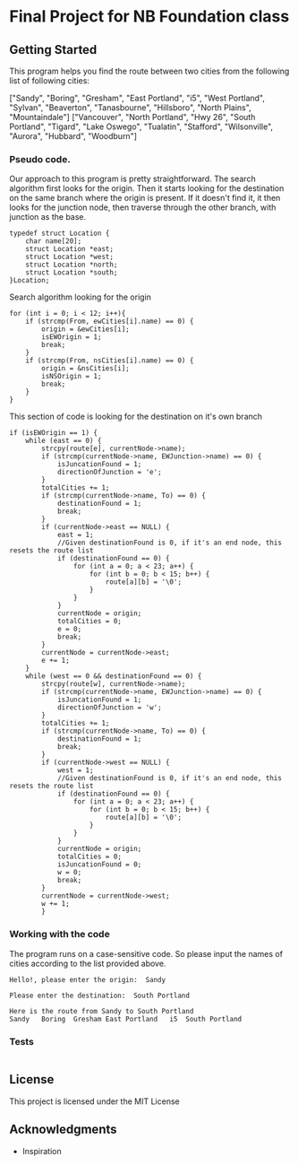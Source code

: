 # Final Project for NB Foundation class


## Getting Started
This program helps you find the route between two cities from the following list of following cities:

["Sandy", "Boring", "Gresham", "East Portland", "i5", "West Portland", "Sylvan", "Beaverton", "Tanasbourne", "Hillsboro", "North Plains", "Mountaindale"]
["Vancouver", "North Portland", "Hwy 26", "South Portland", "Tigard", "Lake Oswego", "Tualatin", "Stafford", "Wilsonville", "Aurora", "Hubbard", "Woodburn"]

### Pseudo code.
Our approach to this program is pretty straightforward. The search algorithm first looks for the origin.
Then it starts looking for the destination on the same branch where the origin is present. If it doesn't find it, it then looks for the junction node, then traverse through the other branch, with junction as the base.

```
typedef struct Location {
	char name[20];
	struct Location *east;
	struct Location *west;
	struct Location *north;
	struct Location *south;
}Location;
```

Search algorithm looking for the origin

```
for (int i = 0; i < 12; i++){
	if (strcmp(From, ewCities[i].name) == 0) {
		origin = &ewCities[i];
		isEWOrigin = 1;
		break;
	}
	if (strcmp(From, nsCities[i].name) == 0) {
		origin = &nsCities[i];
		isNSOrigin = 1;
		break;
	}
}
```

This section of code is looking for the destination on it's own branch

```
if (isEWOrigin == 1) {
	while (east == 0) {
		strcpy(route[e], currentNode->name);
		if (strcmp(currentNode->name, EWJunction->name) == 0) {
			isJuncationFound = 1;
			directionOfJunction = 'e';
		}
		totalCities += 1;
		if (strcmp(currentNode->name, To) == 0) {
			destinationFound = 1;
			break;
		}
		if (currentNode->east == NULL) {
			east = 1;
			//Given destinationFound is 0, if it's an end node, this resets the route list
			if (destinationFound == 0) {
				for (int a = 0; a < 23; a++) {
					for (int b = 0; b < 15; b++) {
						route[a][b] = '\0';
					}
				}
			}
			currentNode = origin;
			totalCities = 0;
			e = 0;
			break;
		}
		currentNode = currentNode->east;
		e += 1;
	}
	while (west == 0 && destinationFound == 0) {
		strcpy(route[w], currentNode->name);
		if (strcmp(currentNode->name, EWJunction->name) == 0) {
			isJuncationFound = 1;
			directionOfJunction = 'w';
		}
		totalCities += 1;
		if (strcmp(currentNode->name, To) == 0) {
			destinationFound = 1;
			break;
		}
		if (currentNode->west == NULL) {
			west = 1;
			//Given destinationFound is 0, if it's an end node, this resets the route list
			if (destinationFound == 0) {
				for (int a = 0; a < 23; a++) {
					for (int b = 0; b < 15; b++) {
						route[a][b] = '\0';
					}
				}
			}
			currentNode = origin;
			totalCities = 0;
			isJuncationFound = 0;
			w = 0;
			break;
		}
		currentNode = currentNode->west;
		w += 1;
		}
```

### Working with the code

The program runs on a case-sensitive code. So please input the names of cities according to the list provided above.


```
Hello!, please enter the origin:  Sandy

Please enter the destination:  South Portland

Here is the route from Sandy to South Portland
Sandy	Boring	Gresham	East Portland	i5	South Portland	
```

### Tests
```
```

## License

This project is licensed under the MIT License

## Acknowledgments

* Inspiration

